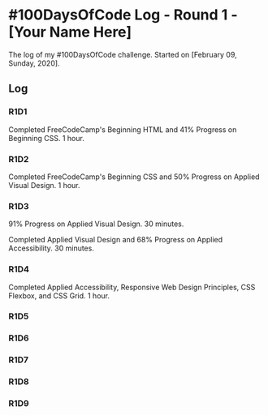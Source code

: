 # #100DaysOfCode Log - Round 1 - [Your Name Here]

The log of my #100DaysOfCode challenge. Started on [February 09, Sunday, 2020].

## Log

### R1D1 
Completed FreeCodeCamp's Beginning HTML and 41% Progress on Beginning CSS. 1 hour.

### R1D2
Completed FreeCodeCamp's Beginning CSS and 50% Progress on Applied Visual Design. 1 hour.

### R1D3
91% Progress on Applied Visual Design. 30 minutes.

Completed Applied Visual Design and 68% Progress on Applied Accessibility. 30 minutes.

### R1D4
Completed Applied Accessibility, Responsive Web Design Principles, CSS Flexbox, and CSS Grid. 1 hour.

### R1D5

### R1D6

### R1D7

### R1D8

### R1D9
